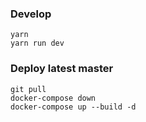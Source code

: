 ### Develop

```
yarn
yarn run dev
```

### Deploy latest master

```
git pull
docker-compose down
docker-compose up --build -d
```
